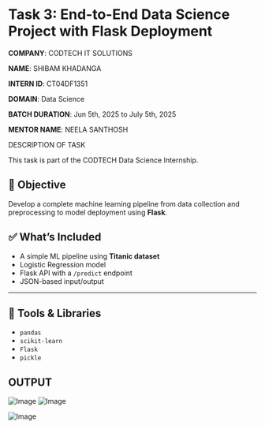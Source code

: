 # Task 3: End-to-End Data Science Project with Flask Deployment
**COMPANY**: CODTECH IT SOLUTIONS

**NAME**: SHIBAM KHADANGA

**INTERN ID**: CT04DF1351

**DOMAIN**: Data Science

**BATCH DURATION**: Jun 5th, 2025 to July 5th, 2025

**MENTOR NAME**: NEELA SANTHOSH

DESCRIPTION OF TASK

This task is part of the CODTECH Data Science Internship.

## 📌 Objective

Develop a complete machine learning pipeline from data collection and preprocessing to model deployment using **Flask**.

## ✅ What’s Included

- A simple ML pipeline using **Titanic dataset**
- Logistic Regression model
- Flask API with a `/predict` endpoint
- JSON-based input/output

---

## 🧰 Tools & Libraries

- `pandas`
- `scikit-learn`
- `Flask`
- `pickle`

## OUTPUT
![Image](https://github.com/user-attachments/assets/5a788afa-5a88-48a5-b809-cb6ffd045ebb)
![Image](https://github.com/user-attachments/assets/3bbf78db-65d7-43f5-8ae1-dea265110ff3)

![Image](https://github.com/user-attachments/assets/900a1e23-bf3c-4ce5-8e96-0b678860f721)

